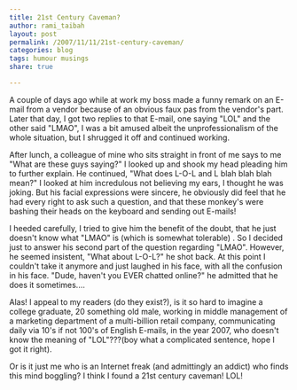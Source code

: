 ```yaml
---
title: 21st Century Caveman?
author: rami_taibah
layout: post
permalink: /2007/11/11/21st-century-caveman/
categories: blog
tags: humour musings 
share: true

---
```


A couple of days ago while at work my boss made a funny remark on an E-mail from a vendor because of an obvious faux pas from the vendor's part. Later that day, I got two replies to that E-mail, one saying "LOL" and the other said "LMAO", I was a bit amused albeit the unprofessionalism of the whole situation, but I shrugged it off and continued working.

After lunch, a colleague of mine who sits straight in front of me says to me "What are these guys saying?" I looked up and shook my head pleading him to further explain. He continued, "What does L-O-L and L blah blah blah mean?" I looked at him incredulous not believing my ears, I thought he was joking. But his facial expressions were sincere, he obviously did feel that he had every right to ask such a question, and that these monkey's were bashing their heads on the keyboard and sending out E-mails!

I heeded carefully, I tried to give him the benefit of the doubt, that he just doesn't know what "LMAO" is (which is somewhat tolerable) . So I decided just to answer his second part of the question regarding "LMAO". However, he seemed insistent, "What about L-O-L?" he shot back. At this point I couldn't take it anymore and just laughed in his face, with all the confusion in his face. "Dude, haven't you EVER chatted online?" he admitted that he does it sometimes....

Alas! I appeal to my readers (do they exist?), is it so hard to imagine a college graduate, 20 something old male, working in middle management of a marketing department of a multi-billion retail company, communicating daily via 10's if not 100's of English E-mails, in the year 2007, who doesn't know the meaning of "LOL"???(boy what a complicated sentence, hope I got it right).

Or is it just me who is an Internet freak (and admittingly an addict) who finds this mind boggling?
I think I found a 21st century caveman!
LOL!
